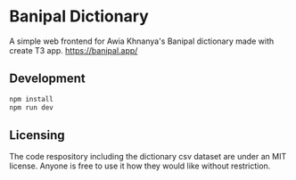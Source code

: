 # Banipal Dictionary

A simple web frontend for Awia Khnanya's Banipal dictionary made with create T3 app. https://banipal.app/

## Development

```sh
npm install
npm run dev
```

## Licensing

The code respository including the dictionary csv dataset are under an MIT license. Anyone is free to use it how they would like without restriction.